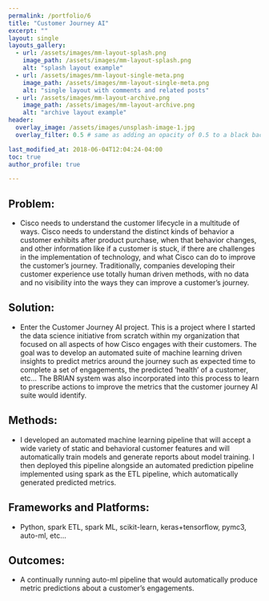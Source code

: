 ```yaml
---
permalink: /portfolio/6
title: "Customer Journey AI"
excerpt: ""
layout: single
layouts_gallery:
  - url: /assets/images/mm-layout-splash.png
    image_path: /assets/images/mm-layout-splash.png
    alt: "splash layout example"
  - url: /assets/images/mm-layout-single-meta.png
    image_path: /assets/images/mm-layout-single-meta.png
    alt: "single layout with comments and related posts"
  - url: /assets/images/mm-layout-archive.png
    image_path: /assets/images/mm-layout-archive.png
    alt: "archive layout example"
header:
  overlay_image: /assets/images/unsplash-image-1.jpg
  overlay_filter: 0.5 # same as adding an opacity of 0.5 to a black background

last_modified_at: 2018-06-04T12:04:24-04:00
toc: true
author_profile: true

---
```


## Problem: 
* Cisco needs to understand the customer lifecycle in a multitude of ways. Cisco needs to understand the distinct kinds of behavior a customer exhibits after product purchase, when that behavior changes, and other information like if a customer is stuck, if there are challenges in the implementation of technology, and what Cisco can do to improve the customer’s journey. Traditionally, companies developing their customer experience use totally human driven methods, with no data and no visibility into the ways they can improve a customer’s journey.

## Solution: 
* Enter the Customer Journey AI project. This is a project where I started the data science initiative from scratch within my organization that focused on all aspects of how Cisco engages with their customers. The goal was to develop an automated suite of machine learning driven insights to predict metrics around the journey such as expected time to complete a set of engagements, the predicted ‘health’ of a customer, etc… The BRIAN system was also incorporated into this process to learn to prescribe actions to improve the metrics that the customer journey AI suite would identify.

## Methods:
* I developed an automated machine learning pipeline that will accept a wide variety of static and behavioral customer features and will automatically train models and generate reports about model training. I then deployed this pipeline alongside an automated prediction pipeline implemented using spark as the ETL pipeline, which automatically generated predicted metrics.

## Frameworks and Platforms:
* Python, spark ETL, spark ML, scikit-learn, keras+tensorflow, pymc3, auto-ml, etc…

## Outcomes:
* A continually running auto-ml pipeline that would automatically produce metric predictions about a customer’s engagements.































